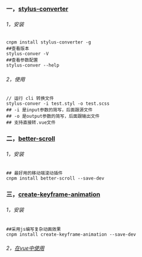 ### 一，[stylus-converter](https://github.com/txs1992/stylus-converter)
###### 1，安装
```
cnpm install stylus-converter -g
##查看版本
stylus-conver -V
##查看参数配置
stylus-conver --help
```
###### 2，使用
```
// 运行 cli 转换文件
stylus-conver -i test.styl -o test.scss
## -i 是input参数的简写，后面跟源文件
## -o 是output参数的简写，后面跟输出文件
## 支持直接转.vue文件
```
### 二，[better-scroll](https://github.com/ustbhuangyi/better-scroll)
###### 1，安装
```
## 最好用的移动端滚动插件
cnpm install better-scroll --save-dev
```
### 三，[create-keyframe-animation](https://github.com/HenrikJoreteg/create-keyframe-animation)
###### 1，安装
```
##采用js编写复杂动画效果
cnpm install create-keyframe-animation --save-dev
```
###### 2，[在vue中使用](https://juejin.im/post/5caaf85fe51d452b4d56182a)



